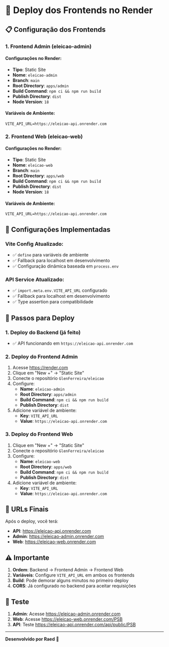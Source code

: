# 🎨 Deploy dos Frontends no Render

## 📋 Configuração dos Frontends

### **1. Frontend Admin (eleicao-admin)**

#### **Configurações no Render:**
- **Tipo**: Static Site
- **Nome**: `eleicao-admin`
- **Branch**: `main`
- **Root Directory**: `apps/admin`
- **Build Command**: `npm ci && npm run build`
- **Publish Directory**: `dist`
- **Node Version**: `18`

#### **Variáveis de Ambiente:**
```
VITE_API_URL=https://eleicao-api.onrender.com
```

### **2. Frontend Web (eleicao-web)**

#### **Configurações no Render:**
- **Tipo**: Static Site
- **Nome**: `eleicao-web`
- **Branch**: `main`
- **Root Directory**: `apps/web`
- **Build Command**: `npm ci && npm run build`
- **Publish Directory**: `dist`
- **Node Version**: `18`

#### **Variáveis de Ambiente:**
```
VITE_API_URL=https://eleicao-api.onrender.com
```

## 🔧 Configurações Implementadas

### **Vite Config Atualizado:**
- ✅ `define` para variáveis de ambiente
- ✅ Fallback para localhost em desenvolvimento
- ✅ Configuração dinâmica baseada em `process.env`

### **API Service Atualizado:**
- ✅ `import.meta.env.VITE_API_URL` configurado
- ✅ Fallback para localhost em desenvolvimento
- ✅ Type assertion para compatibilidade

## 🚀 Passos para Deploy

### **1. Deploy do Backend (já feito)**
- ✅ API funcionando em `https://eleicao-api.onrender.com`

### **2. Deploy do Frontend Admin**
1. Acesse https://render.com
2. Clique em "New +" → "Static Site"
3. Conecte o repositório `GlenFerreira/eleicao`
4. Configure:
   - **Name**: `eleicao-admin`
   - **Root Directory**: `apps/admin`
   - **Build Command**: `npm ci && npm run build`
   - **Publish Directory**: `dist`
5. Adicione variável de ambiente:
   - **Key**: `VITE_API_URL`
   - **Value**: `https://eleicao-api.onrender.com`

### **3. Deploy do Frontend Web**
1. Clique em "New +" → "Static Site"
2. Conecte o repositório `GlenFerreira/eleicao`
3. Configure:
   - **Name**: `eleicao-web`
   - **Root Directory**: `apps/web`
   - **Build Command**: `npm ci && npm run build`
   - **Publish Directory**: `dist`
4. Adicione variável de ambiente:
   - **Key**: `VITE_API_URL`
   - **Value**: `https://eleicao-api.onrender.com`

## 🔗 URLs Finais

Após o deploy, você terá:
- **API**: https://eleicao-api.onrender.com
- **Admin**: https://eleicao-admin.onrender.com
- **Web**: https://eleicao-web.onrender.com

## ⚠️ Importante

1. **Ordem**: Backend → Frontend Admin → Frontend Web
2. **Variáveis**: Configure `VITE_API_URL` em ambos os frontends
3. **Build**: Pode demorar alguns minutos no primeiro deploy
4. **CORS**: Já configurado no backend para aceitar requisições

## 🧪 Teste

1. **Admin**: Acesse https://eleicao-admin.onrender.com
2. **Web**: Acesse https://eleicao-web.onrender.com/PSB
3. **API**: Teste https://eleicao-api.onrender.com/api/public/PSB

---

**Desenvolvido por Raed** 🚀
